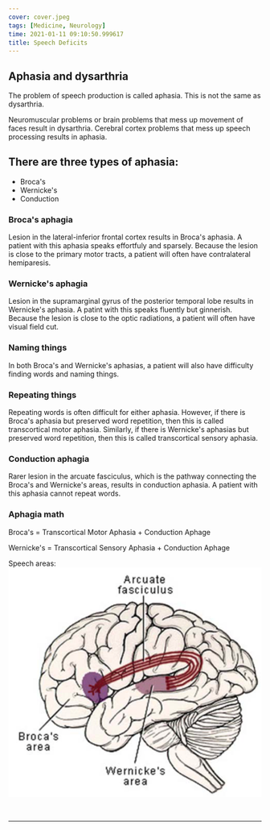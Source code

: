 ```yaml
---
cover: cover.jpeg
tags: [Medicine, Neurology]
time: 2021-01-11 09:10:50.999617
title: Speech Deficits
---
```


## Aphasia and dysarthria

The problem of speech production is called aphasia.
This is not the same as dysarthria.

Neuromuscular problems or brain problems that mess up movement of faces result in dysarthria.
Cerebral cortex problems that mess up speech processing results in aphasia.

## There are three types of aphasia:

- Broca's
- Wernicke's
- Conduction

### Broca's aphagia

Lesion in the lateral-inferior frontal cortex results in Broca's aphasia.
A patient with this aphasia speaks effortfuly and sparsely.
Because the lesion is close to the primary motor tracts, a patient will often have contralateral hemiparesis.

### Wernicke's aphagia

Lesion in the supramarginal gyrus of the posterior temporal lobe results in Wernicke's aphasia.
A patint with this speaks fluently but ginnerish.
Because the lesion is close to the optic radiations, a patient will often have visual field cut.

### Naming things

In both Broca's and Wernicke's aphasias, a patient will also have difficulty finding words and naming things.

### Repeating things

Repeating words is often difficult for either aphasia.
However, if there is Broca's aphasia but preserved word repetition, then this is called transcortical motor aphasia.
Similarly, if there is Wernicke's aphasias but preserved word repetition, then this is called transcortical sensory aphasia.

### Conduction aphagia

Rarer lesion in the arcuate fasciculus, which is the pathway connecting the Broca's and Wernicke's areas, results in conduction aphasia.
A patient with this aphasia cannot repeat words.

### Aphagia math

Broca's = Transcortical Motor Aphasia + Conduction Aphage

Wernicke's = Transcortical Sensory Aphasia + Conduction Aphage

Speech areas:
![](image/1.png)

<br>

---

<br>
